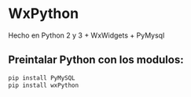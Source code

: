 # WxPython
Hecho en Python 2 y 3 + WxWidgets + PyMysql


## Preintalar Python con los modulos: 
```bash
pip install PyMySQL
pip install wxPython
```
